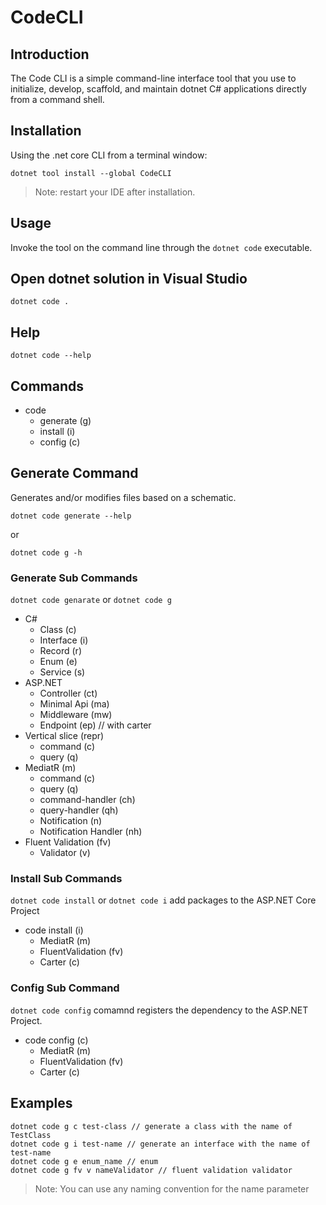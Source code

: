 # CodeCLI
## Introduction
The Code CLI is a simple command-line interface tool that you use to initialize, develop, scaffold, and maintain dotnet C# applications directly from a command shell.

## Installation 
Using the .net core CLI from a terminal window:
```
dotnet tool install --global CodeCLI
```
> Note: restart your IDE after installation.
## Usage 
Invoke the tool on the command line through the `dotnet code` executable.

## Open dotnet solution in Visual Studio
```
dotnet code .
```
## Help 
``` dotnet code --help ```

## Commands

+ code
	- generate (g)
	- install (i)
	- config (c)

## Generate Command 
Generates and/or modifies files based on a schematic.
```
dotnet code generate --help
```
or 
```
dotnet code g -h
```

### Generate Sub Commands 
`dotnet code genarate` or `dotnet code g` 
+ C#
  - Class (c)
  - Interface (i)
  - Record (r)
  - Enum (e)
  - Service (s)
+ ASP.NET 
  - Controller (ct)
  - Minimal Api (ma)
  - Middleware (mw)
  - Endpoint (ep) // with carter
+ Vertical slice (repr)
  - command (c)
  - query (q)
+ MediatR (m)
  - command (c)
  - query (q)
  - command-handler (ch)
  - query-handler (qh)
  - Notification (n)
  - Notification Handler (nh)
+ Fluent Validation (fv)
  - Validator (v)

### Install Sub Commands
`dotnet code install` or `dotnet code i` add packages to the ASP.NET Core Project
+ code install (i)
	- MediatR (m)
	- FluentValidation (fv)
	- Carter (c)
### Config Sub Command
`dotnet code config` comamnd registers the dependency to the ASP.NET Project.
+ code config (c)
	- MediatR (m)
	- FluentValidation (fv)
	- Carter (c)

## Examples
``` shell
dotnet code g c test-class // generate a class with the name of TestClass
dotnet code g i test-name // generate an interface with the name of test-name
dotnet code g e enum_name // enum
dotnet code g fv v nameValidator // fluent validation validator
```

> Note: You can use any naming convention for the name parameter





